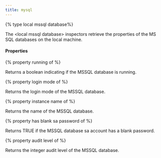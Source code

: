 ```yaml
---
title: mysql
---
```


{% type local mssql database%}

The &lt;local mssql database&gt; inspectors retrieve the properties of the MS SQL databases on the local machine.

#### Properties

{% property running of <local mssql database> %}

Returns a boolean indicating if the MSSQL database is running.

{% property login mode of <local mssql database> %}

Returns the login mode of the MSSQL database.

{% property instance name of <local mssql database> %}

Returns the name of the MSSQL database.

{% property has blank sa password of <local mssql database> %}

Returns TRUE if the MSSQL database sa account has a blank password.

{% property audit level of <local mssql database> %}

Returns the integer audit level of the MSSQL database.

